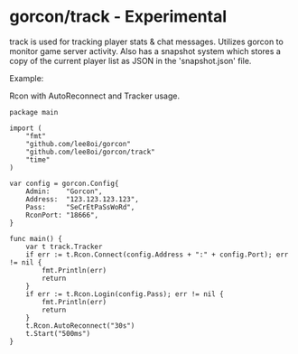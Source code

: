 gorcon/track - Experimental
======

track is used for tracking player stats & chat messages. Utilizes gorcon
to monitor game server activity. Also has a snapshot system which stores a copy of
the current player list as JSON in the 'snapshot.json' file.

Example:

Rcon with AutoReconnect and Tracker usage.

	package main
	
	import (
		"fmt"
		"github.com/lee8oi/gorcon"
		"github.com/lee8oi/gorcon/track"
		"time"
	)
	
	var config = gorcon.Config{
		Admin:    "Gorcon",
		Address:  "123.123.123.123",
		Pass:     "SeCrEtPaSsWoRd",
		RconPort: "18666",
	}
	
	func main() {
		var t track.Tracker
		if err := t.Rcon.Connect(config.Address + ":" + config.Port); err != nil {
			fmt.Println(err)
			return
		}
		if err := t.Rcon.Login(config.Pass); err != nil {
			fmt.Println(err)
			return
		}
		t.Rcon.AutoReconnect("30s")
		t.Start("500ms")
	}